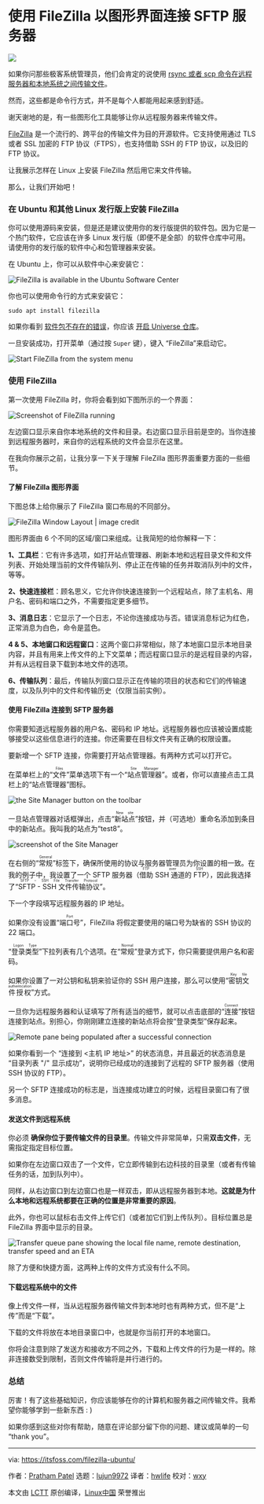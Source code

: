 [#]: subject: "Using FileZilla for Connecting to SFTP Server Via GUI"
[#]: via: "https://itsfoss.com/filezilla-ubuntu/"
[#]: author: "Pratham Patel https://itsfoss.com/author/pratham/"
[#]: collector: "lujun9972"
[#]: translator: "hwlife"
[#]: reviewer: "wxy"
[#]: publisher: "wxy"
[#]: url: "https://linux.cn/article-14410-1.html"

使用 FileZilla 以图形界面连接 SFTP 服务器
======

![](https://img.linux.net.cn/data/attachment/album/202203/29/164256iljy9w3n053qv28x.jpg)

如果你问那些极客系统管理员，他们会肯定的说使用 [rsync 或者 scp 命令在远程服务器和本地系统之间传输文件][1]。

然而，这些都是命令行方式，并不是每个人都能用起来感到舒适。

谢天谢地的是，有一些图形化工具能够让你从远程服务器来传输文件。

[FileZilla][2] 是一个流行的、跨平台的传输文件为目的开源软件。它支持使用通过 TLS 或者 SSL 加密的 FTP 协议（FTPS），也支持借助 SSH 的 FTP 协议，以及旧的 FTP 协议。

让我展示怎样在 Linux 上安装 FileZilla 然后用它来文件传输。

那么，让我们开始吧！

### 在 Ubuntu 和其他 Linux 发行版上安装 FileZilla

你可以使用源码来安装，但是还是建议使用你的发行版提供的软件包。因为它是一个热门软件，它应该在许多 Linux 发行版（即便不是全部）的软件仓库中可用。请使用你的发行版的软件中心和包管理器来安装。

在 Ubuntu 上，你可以从软件中心来安装它：

![FileZilla is available in the Ubuntu Software Center][3]

你也可以使用命令行的方式来安装它：

```
sudo apt install filezilla
```

如果你看到 [软件包不存在的错误][4]，你应该 [开启 Universe 仓库][5]。

一旦安装成功，打开菜单（通过按 `Super` 键），键入 “FileZilla”来启动它。

![Start FileZilla from the system menu][6]

### 使用 FileZilla

第一次使用 FileZilla 时，你将会看到如下图所示的一个界面：

![Screenshot of FileZilla running][7]

左边窗口显示来自你本地系统的文件和目录。右边窗口显示目前是空的。当你连接到远程服务器时，来自你的远程系统的文件会显示在这里。

在我向你展示之前，让我分享一下关于理解 FileZilla 图形界面重要方面的一些细节。

#### 了解 FileZilla 图形界面

下图总体上给你展示了 FileZilla 窗口布局的不同部分。

![FileZilla Window Layout | image credit][8]

图形界面由 6 个不同的区域/窗口来组成。让我简短的给你解释一下：

**1、工具栏**：它有许多选项，如打开站点管理器、刷新本地和远程目录文件和文件列表、开始处理当前的文件传输队列、停止正在传输的任务并取消队列中的文件，等等。

**2、快速连接栏**：顾名思义，它允许你快速连接到一个远程站点，除了主机名、用户名、密码和端口之外，不需要指定更多细节。

**3、消息日志**：它显示了一个日志，不论你连接成功与否。错误消息标记为红色，正常消息为白色，命令是蓝色。

**4 & 5、本地窗口和远程窗口**：这两个窗口非常相似，除了本地窗口显示本地目录内容，并且有用来上传文件的上下文菜单；而远程窗口显示的是远程目录的内容，并有从远程目录下载到本地文件的选项。

**6、传输队列**：最后，传输队列窗口显示正在传输的项目的状态和它们的传输速度，以及队列中的文件和传输历史（仅限当前实例）。

#### 使用 FileZilla 连接到 SFTP 服务器

你需要知道远程服务器的用户名、密码和 IP 地址。远程服务器也应该被设置成能够接受以这些信息进行的连接。你还需要在目标文件夹有正确的权限设置。

要新增一个 SFTP 连接，你需要打开站点管理器。有两种方式可以打开它。

在菜单栏上的“<ruby>文件<rt>Files</rt></ruby>”菜单选项下有一个“<ruby>站点管理器<rt>Site Manager</rt></ruby>”。或者，你可以直接点击工具栏上的“站点管理器”图标。

![the Site Manager button on the toolbar][9]

一旦站点管理器对话框弹出，点击“<ruby>新站点<rt>New site</rt></ruby>”按钮，并（可选地）重命名添加到条目中的新站点。我叫我的站点为“test8”。

![screenshot of the Site Manager][10]

在右侧的“<ruby>常规<rt>General</rt></ruby>”标签下，确保所使用的协议与服务器管理员为你设置的相一致。在我的例子中，我设置了一个 SFTP 服务器（<ruby>借助 SSH 通道的 FTP<rt>FTP over SSH</rt></ruby>），因此我选择了“<ruby>SFTP - SSH 文件传输协议<rt>SFTP – SSH File Transfer Protocol</rt></ruby>”。

下一个字段填写远程服务器的 IP 地址。

如果你没有设置“<ruby>端口号<rt>Port</rt></ruby>”，FileZilla 将假定要使用的端口号为缺省的 SSH 协议的 22 端口。

“<ruby>登录类型<rt>Logon Type</rt></ruby>”下拉列表有几个选项。在“<ruby>常规<rt>Normal</rt></ruby>”登录方式下，你只需要提供用户名和密码。

如果你设置了一对公钥和私钥来验证你的 SSH 用户连接，那么可以使用“<ruby>密钥文件授权<rt>Key file authentication</rt></ruby>”方式。

一旦你为远程服务器和认证填写了所有适当的细节，就可以点击底部的“<ruby>连接<rt>Connect</rt></ruby>”按钮连接到站点。别担心，你刚刚建立连接的新站点将会按“登录类型”保存起来。

![Remote pane being populated after a successful connection][11]

如果你看到一个 “连接到 <主机 IP 地址>” 的状态消息，并且最近的状态消息是 “目录列表 "/" 显示成功”，说明你已经成功的连接到了远程的 SFTP 服务器（使用 SSH 协议的 FTP）。

另一个 SFTP 连接成功的标志是，当连接成功建立的时候，远程目录窗口有了很多消息。

#### 发送文件到远程系统

你必须 **确保你位于要传输文件的目录里**。传输文件非常简单，只需**双击文件**，无需指定指定目标位置。

如果你在左边窗口双击了一个文件，它立即传输到右边科技的目录里（或者有传输任务的话，加到队列中）。

同样，从右边窗口到左边窗口也是一样双击，即从远程服务器到本地。**这就是为什么本地和远程系统都要在正确的位置是非常重要的原因**。

此外，你也可以鼠标右击文件上传它们（或者加它们到上传队列）。目标位置总是 FileZilla 界面中显示的目录。

![Transfer queue pane showing the local file name, remote destination, transfer speed and an ETA][12]

除了方便和快捷方面，这两种上传的文件方式没有什么不同。

#### 下载远程系统中的文件

像上传文件一样，当从远程服务器传输文件到本地时也有两种方式，但不是“上传”而是“下载”。

下载的文件将放在本地目录窗口中，也就是你当前打开的本地窗口。

你将会注意到除了发送方和接收方不同之外，下载和上传文件的行为是一样的。除非连接数受到限制，否则文件传输将是并行进行的。

### 总结

厉害！有了这些基础知识，你应该能够在你的计算机和服务器之间传输文件。我希望你能够学到一些新东西 : )

如果你感到这些对你有帮助，随意在评论部分留下你的问题、建议或简单的一句 “thank you”。

--------------------------------------------------------------------------------

via: https://itsfoss.com/filezilla-ubuntu/

作者：[Pratham Patel][a]
选题：[lujun9972][b]
译者：[hwlife](https://github.com/hwlife)
校对：[wxy](https://github.com/wxy)

本文由 [LCTT](https://github.com/LCTT/TranslateProject) 原创编译，[Linux中国](https://linux.cn/) 荣誉推出

[a]: https://itsfoss.com/author/pratham/
[b]: https://github.com/lujun9972
[1]: https://linuxhandbook.com/transfer-files-ssh/
[2]: https://filezilla-project.org/
[3]: https://i0.wp.com/itsfoss.com/wp-content/uploads/2022/03/filezilla-ubuntu-software-center.png?resize=751%2C382&ssl=1
[4]: https://itsfoss.com/unable-to-locate-package-error-ubuntu/
[5]: https://itsfoss.com/ubuntu-repositories/
[6]: https://i0.wp.com/itsfoss.com/wp-content/uploads/2022/03/filezilla-ubuntu.png?resize=763%2C224&ssl=1
[7]: https://i0.wp.com/itsfoss.com/wp-content/uploads/2022/01/01_filezilla.webp?resize=800%2C431&ssl=1
[8]: https://i0.wp.com/itsfoss.com/wp-content/uploads/2022/01/02_filezilla_layout.webp?resize=800%2C504&ssl=1
[9]: https://i0.wp.com/itsfoss.com/wp-content/uploads/2022/01/03_site_manager_annotated.webp?resize=386%2C170&ssl=1
[10]: https://i0.wp.com/itsfoss.com/wp-content/uploads/2022/01/04_site_manager.webp?resize=800%2C577&ssl=1
[11]: https://i0.wp.com/itsfoss.com/wp-content/uploads/2022/01/05_successful_connection.webp?resize=800%2C431&ssl=1
[12]: https://i0.wp.com/itsfoss.com/wp-content/uploads/2022/01/07_transfer_pane_populated-1.webp?resize=800%2C431&ssl=1
[13]: https://itsfoss.community/
